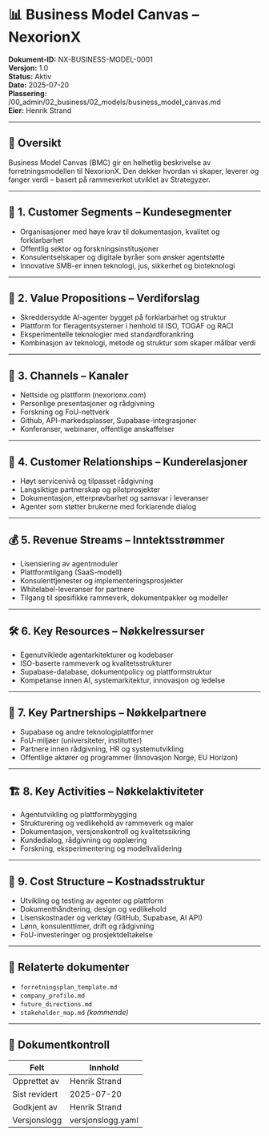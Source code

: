 # 📊 Business Model Canvas – NexorionX

**Dokument-ID:** NX-BUSINESS-MODEL-0001  
**Versjon:** 1.0  
**Status:** Aktiv  
**Dato:** 2025-07-20  
**Plassering:** /00_admin/02_business/02_models/business_model_canvas.md  
**Eier:** Henrik Strand  

---

## 🧩 Oversikt

Business Model Canvas (BMC) gir en helhetlig beskrivelse av forretningsmodellen til NexorionX. Den dekker hvordan vi skaper, leverer og fanger verdi – basert på rammeverket utviklet av Strategyzer.

---

## 🧠 1. Customer Segments – Kundesegmenter

- Organisasjoner med høye krav til dokumentasjon, kvalitet og forklarbarhet  
- Offentlig sektor og forskningsinstitusjoner  
- Konsulentselskaper og digitale byråer som ønsker agentstøtte  
- Innovative SMB-er innen teknologi, jus, sikkerhet og bioteknologi

---

## 🎁 2. Value Propositions – Verdiforslag

- Skreddersydde AI-agenter bygget på forklarbarhet og struktur  
- Plattform for fleragentsystemer i henhold til ISO, TOGAF og RACI  
- Eksperimentelle teknologier med standardforankring  
- Kombinasjon av teknologi, metode og struktur som skaper målbar verdi

---

## 🚪 3. Channels – Kanaler

- Nettside og plattform (nexorionx.com)  
- Personlige presentasjoner og rådgivning  
- Forskning og FoU-nettverk  
- Github, API-markedsplasser, Supabase-integrasjoner  
- Konferanser, webinarer, offentlige anskaffelser

---

## 👥 4. Customer Relationships – Kunderelasjoner

- Høyt servicenivå og tilpasset rådgivning  
- Langsiktige partnerskap og pilotprosjekter  
- Dokumentasjon, etterprøvbarhet og samsvar i leveranser  
- Agenter som støtter brukerne med forklarende dialog

---

## 💰 5. Revenue Streams – Inntektsstrømmer

- Lisensiering av agentmoduler  
- Plattformtilgang (SaaS-modell)  
- Konsulenttjenester og implementeringsprosjekter  
- Whitelabel-leveranser for partnere  
- Tilgang til spesifikke rammeverk, dokumentpakker og modeller

---

## 🛠️ 6. Key Resources – Nøkkelressurser

- Egenutviklede agentarkitekturer og kodebaser  
- ISO-baserte rammeverk og kvalitetsstrukturer  
- Supabase-database, dokumentpolicy og plattformstruktur  
- Kompetanse innen AI, systemarkitektur, innovasjon og ledelse

---

## 🤝 7. Key Partnerships – Nøkkelpartnere

- Supabase og andre teknologiplattformer  
- FoU-miljøer (universiteter, institutter)  
- Partnere innen rådgivning, HR og systemutvikling  
- Offentlige aktører og programmer (Innovasjon Norge, EU Horizon)

---

## 🏗️ 8. Key Activities – Nøkkelaktiviteter

- Agentutvikling og plattformbygging  
- Strukturering og vedlikehold av rammeverk og maler  
- Dokumentasjon, versjonskontroll og kvalitetssikring  
- Kundedialog, rådgivning og opplæring  
- Forskning, eksperimentering og modellvalidering

---

## 💸 9. Cost Structure – Kostnadsstruktur

- Utvikling og testing av agenter og plattform  
- Dokumenthåndtering, design og vedlikehold  
- Lisenskostnader og verktøy (GitHub, Supabase, AI API)  
- Lønn, konsulenttimer, drift og rådgivning  
- FoU-investeringer og prosjektdeltakelse

---

## 📎 Relaterte dokumenter

- `forretningsplan_template.md`  
- `company_profile.md`  
- `future_directions.md`  
- `stakeholder_map.md` *(kommende)*

---

## 📄 Dokumentkontroll

| Felt            | Innhold             |
|-----------------|---------------------|
| Opprettet av    | Henrik Strand       |
| Sist revidert   | 2025-07-20          |
| Godkjent av     | Henrik Strand       |
| Versjonslogg    | versjonslogg.yaml   |